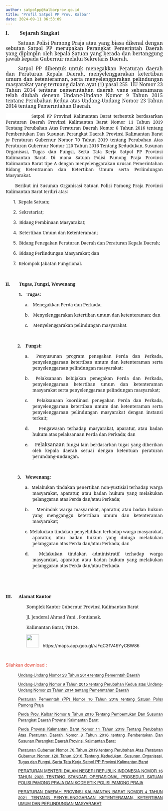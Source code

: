 ```yaml
---
author: satpolpp@kalbarprov.go.id
title: "Profil Satpol PP Prov. Kalbar"
date: 2024-09-11 06:53:09
---
```

<p class="MsoListParagraph" style="margin-left: 1.0cm; mso-add-space: auto; text-align: justify; text-indent: -28.9pt; mso-list: l2 level1 lfo2;"><!-- [if !supportLists]--><b><span style="font-size: 12.0pt; line-height: 107%; font-family: 'Book Antiqua','serif'; mso-fareast-font-family: 'Book Antiqua'; mso-bidi-font-family: 'Book Antiqua';">I.<span style="font-variant-numeric: normal; font-variant-east-asian: normal; font-variant-alternates: normal; font-size-adjust: none; font-kerning: auto; font-optical-sizing: auto; font-feature-settings: normal; font-variation-settings: normal; font-variant-position: normal; font-weight: normal; font-stretch: normal; font-size: 7pt; line-height: normal; font-family: 'Times New Roman';">&nbsp;&nbsp;&nbsp;&nbsp;&nbsp;&nbsp;&nbsp;&nbsp;&nbsp;&nbsp;&nbsp;&nbsp;&nbsp;&nbsp; </span></span></b><!--[endif]--><b><span style="font-size: 12.0pt; line-height: 107%; font-family: 'Book Antiqua','serif'; mso-bidi-font-family: Arial;">Sejarah Singkat<o:p></o:p></span></b></p>

<p class="MsoNormal" style="text-align: justify; text-indent: 30.0pt;"><span style="font-size: 12.0pt; line-height: 107%; font-family: 'Book Antiqua','serif'; mso-bidi-font-family: 'Times New Roman';">Satuan Polisi Pamong Praja atau yang biasa dikenal dengan sebutan Satpol PP merupakan Perangkat Pemerintah Daerah yang dipimpin oleh kepala Satuan yang berada dan bertanggung jawab kepada Gubernur melalui Sekretaris Daerah. <o:p></o:p></span></p>

<p class="MsoNormal" style="text-align: justify; text-indent: 30.0pt;"><span style="font-size: 12.0pt; line-height: 107%; font-family: 'Book Antiqua','serif'; mso-bidi-font-family: 'Times New Roman';">Satpol PP dibentuk untuk menegakkan Peraturan daerah dan Peraturan Kepala Daerah, menyelenggarakan ketertiban umum dan ketenteraman, serta menyelenggarakan pelindungan masyarakat yang tertuang dalam ayat (1) pasal 255&nbsp; UU Nomor 23 Tahun 2014 tentang pemerintahan daerah yang <span style="background: white;">sebagaimana telah </span></span><span style="font-size: 12.0pt; line-height: 107%; font-family: 'Book Antiqua','serif'; mso-fareast-font-family: 'Times New Roman'; mso-bidi-font-family: 'Times New Roman'; color: #212529; background: white; mso-bidi-font-weight: bold;">diubah dengan Undang-Undang Nomor 9 Tahun 2015 tentang Perubahan Kedua atas Undang-Undang Nomor 23 Tahun 2014 tentang Pemerintahan Daerah.</span><span style="font-size: 12.0pt; line-height: 107%; font-family: 'Book Antiqua','serif'; mso-bidi-font-family: 'Times New Roman';"><o:p></o:p></span></p>

<p class="Default" style="text-align: justify;"><span style="font-family: 'Book Antiqua','serif'; mso-bidi-font-family: 'Times New Roman'; background: white;">&nbsp;&nbsp;&nbsp;&nbsp;&nbsp;&nbsp;&nbsp;&nbsp;&nbsp;&nbsp;&nbsp; Satpol PP Provinsi Kalimantan Barat terbentuk berdasarkan </span><span style="font-family: 'Book Antiqua','serif';">Peraturan Daerah Provinsi Kalimantan Barat Nomor 11 Tahun 2019 Tentang Perubahan Atas Peraturan Daerah Nomor 8 Tahun 2016 tentang Pembentukan Dan Susunan Perangkat Daerah Provinsi Kalimantan Barat </span><i><span style="font-family: 'Book Antiqua','serif'; mso-bidi-font-family: 'Times New Roman';">jo </span></i><span style="font-family: 'Book Antiqua','serif';">Peraturan Gubernur Nomor 70 Tahun 2019 tentang Perubahan Atas Peraturan Gubernur Nomor 120 Tahun 2016 Tentang Kedudukan, Susunan Organisasi, Tugas dan Fungsi, Serta Tata Kerja Satpol PP Provinsi Kalimantan Barat. D</span><span style="font-family: 'Book Antiqua','serif'; mso-bidi-font-family: 'Times New Roman'; background: white;">i mana </span><span style="font-family: 'Book Antiqua','serif'; mso-bidi-font-family: 'Times New Roman';">Satuan Polisi Pamong Praja Provinsi Kalimantan Barat tipe A dengan menyelenggarakan urusan Pemerintahan Bidang Ketentraman dan Ketertiban Umum serta Perlindungan Masyarakat.<o:p></o:p></span></p>

<p class="Default" style="text-align: justify; text-indent: 18.0pt;"><span style="font-family: 'Book Antiqua','serif';">&nbsp;</span><span style="font-family: 'Book Antiqua','serif';">Berikut ini Susunan Organisasi Satuan Polisi Pamong Praja Provinsi Kalimantan Barat terdiri atas:<o:p></o:p></span></p>

<p class="Default" style="margin-left: 36.0pt; text-align: justify; text-indent: -18.0pt; mso-list: l0 level1 lfo1;"><!-- [if !supportLists]-->1.<span style="font-variant-numeric: normal; font-variant-east-asian: normal; font-variant-alternates: normal; font-size-adjust: none; font-kerning: auto; font-optical-sizing: auto; font-feature-settings: normal; font-variation-settings: normal; font-variant-position: normal; font-stretch: normal; font-size: 7pt; line-height: normal; font-family: 'Times New Roman';">&nbsp;&nbsp; </span><!--[endif]--><span style="font-family: 'Book Antiqua','serif';">Kepala Satuan;</span><span style="font-family: 'Book Antiqua','serif'; mso-bidi-font-family: 'Times New Roman';"><o:p></o:p></span></p>

<p class="Default" style="margin-left: 36.0pt; text-align: justify; text-indent: -18.0pt; mso-list: l0 level1 lfo1;"><!-- [if !supportLists]-->2.<span style="font-variant-numeric: normal; font-variant-east-asian: normal; font-variant-alternates: normal; font-size-adjust: none; font-kerning: auto; font-optical-sizing: auto; font-feature-settings: normal; font-variation-settings: normal; font-variant-position: normal; font-stretch: normal; font-size: 7pt; line-height: normal; font-family: 'Times New Roman';">&nbsp;&nbsp; </span><!--[endif]--><span style="font-family: 'Book Antiqua','serif';">Sekretariat;</span><span style="font-family: 'Book Antiqua','serif'; mso-bidi-font-family: 'Times New Roman';"><o:p></o:p></span></p>

<p class="Default" style="margin-left: 36.0pt; text-align: justify; text-indent: -18.0pt; mso-list: l0 level1 lfo1;"><!-- [if !supportLists]-->3.<span style="font-variant-numeric: normal; font-variant-east-asian: normal; font-variant-alternates: normal; font-size-adjust: none; font-kerning: auto; font-optical-sizing: auto; font-feature-settings: normal; font-variation-settings: normal; font-variant-position: normal; font-stretch: normal; font-size: 7pt; line-height: normal; font-family: 'Times New Roman';">&nbsp;&nbsp; </span><!--[endif]--><span style="font-family: 'Book Antiqua','serif';">Bidang Pembinaan Masyarakat;</span><span style="font-family: 'Book Antiqua','serif'; mso-bidi-font-family: 'Times New Roman';"><o:p></o:p></span></p>

<p class="Default" style="margin-left: 36.0pt; text-align: justify; text-indent: -18.0pt; mso-list: l0 level1 lfo1;"><!-- [if !supportLists]-->4.<span style="font-variant-numeric: normal; font-variant-east-asian: normal; font-variant-alternates: normal; font-size-adjust: none; font-kerning: auto; font-optical-sizing: auto; font-feature-settings: normal; font-variation-settings: normal; font-variant-position: normal; font-stretch: normal; font-size: 7pt; line-height: normal; font-family: 'Times New Roman';">&nbsp;&nbsp; </span><!--[endif]--><span style="font-family: 'Book Antiqua','serif'; mso-bidi-font-family: 'Times New Roman';">Ketertiban Umum dan Ketenteraman;<o:p></o:p></span></p>

<p class="Default" style="margin-left: 36.0pt; text-align: justify; text-indent: -18.0pt; mso-list: l0 level1 lfo1;"><!-- [if !supportLists]-->5.<span style="font-variant-numeric: normal; font-variant-east-asian: normal; font-variant-alternates: normal; font-size-adjust: none; font-kerning: auto; font-optical-sizing: auto; font-feature-settings: normal; font-variation-settings: normal; font-variant-position: normal; font-stretch: normal; font-size: 7pt; line-height: normal; font-family: 'Times New Roman';">&nbsp;&nbsp; </span><!--[endif]--><span style="font-family: 'Book Antiqua','serif'; mso-bidi-font-family: 'Times New Roman';">Bidang Penegakan Peraturan Daerah dan Peraturan Kepala Daerah;<o:p></o:p></span></p>

<p class="Default" style="margin-left: 36.0pt; text-align: justify; text-indent: -18.0pt; mso-list: l0 level1 lfo1;"><!-- [if !supportLists]-->6.<span style="font-variant-numeric: normal; font-variant-east-asian: normal; font-variant-alternates: normal; font-size-adjust: none; font-kerning: auto; font-optical-sizing: auto; font-feature-settings: normal; font-variation-settings: normal; font-variant-position: normal; font-stretch: normal; font-size: 7pt; line-height: normal; font-family: 'Times New Roman';">&nbsp;&nbsp; </span><!--[endif]--><span style="font-family: 'Book Antiqua','serif'; mso-bidi-font-family: 'Times New Roman';">Bidang Perlindungan Masyarakat; dan<o:p></o:p></span></p>

<p class="Default" style="margin-left: 36.0pt; text-align: justify; text-indent: -18.0pt; mso-list: l0 level1 lfo1;"><!-- [if !supportLists]-->7.<span style="font-variant-numeric: normal; font-variant-east-asian: normal; font-variant-alternates: normal; font-size-adjust: none; font-kerning: auto; font-optical-sizing: auto; font-feature-settings: normal; font-variation-settings: normal; font-variant-position: normal; font-stretch: normal; font-size: 7pt; line-height: normal; font-family: 'Times New Roman';">&nbsp;&nbsp; </span><!--[endif]--><span style="font-family: 'Book Antiqua','serif'; mso-bidi-font-family: 'Times New Roman';">Kelompok Jabatan Fungsional.<o:p></o:p></span></p>

<p class="Default"><span style="font-family: 'Book Antiqua','serif';">&nbsp;</span></p>

<p class="Default" style="margin-left: 1.0cm; text-indent: -28.9pt; mso-list: l2 level1 lfo2;"><!-- [if !supportLists]--><b><span style="font-family: 'Book Antiqua','serif'; mso-fareast-font-family: 'Book Antiqua'; mso-bidi-font-family: 'Book Antiqua';">II.<span style="font-variant-numeric: normal; font-variant-east-asian: normal; font-variant-alternates: normal; font-size-adjust: none; font-kerning: auto; font-optical-sizing: auto; font-feature-settings: normal; font-variation-settings: normal; font-variant-position: normal; font-weight: normal; font-stretch: normal; font-size: 7pt; line-height: normal; font-family: 'Times New Roman';">&nbsp;&nbsp;&nbsp;&nbsp;&nbsp;&nbsp;&nbsp;&nbsp;&nbsp;&nbsp;&nbsp; </span></span></b><!--[endif]--><b><span style="font-family: 'Book Antiqua','serif';">Tugas, Fungsi, Wewenang<o:p></o:p></span></b></p>

<p class="Default" style="margin-left: 1.0cm;"><b><span style="font-family: 'Book Antiqua','serif';">&nbsp;</span></b><!-- [if !supportLists]--><b><span style="font-family: 'Book Antiqua','serif'; mso-fareast-font-family: 'Book Antiqua'; mso-bidi-font-family: 'Book Antiqua';">1.<span style="font-variant-numeric: normal; font-variant-east-asian: normal; font-variant-alternates: normal; font-size-adjust: none; font-kerning: auto; font-optical-sizing: auto; font-feature-settings: normal; font-variation-settings: normal; font-variant-position: normal; font-weight: normal; font-stretch: normal; font-size: 7pt; line-height: normal; font-family: 'Times New Roman';">&nbsp;&nbsp;&nbsp;&nbsp;&nbsp; </span></span></b><!--[endif]--><b><span style="font-family: 'Book Antiqua','serif';">Tugas:<o:p></o:p></span></b></p>

<p class="Default" style="margin-left: 64.35pt; text-indent: -18.0pt; mso-list: l5 level1 lfo4;"><!-- [if !supportLists]--><span style="font-family: 'Book Antiqua','serif'; mso-fareast-font-family: 'Book Antiqua'; mso-bidi-font-family: 'Book Antiqua';">a.<span style="font-variant-numeric: normal; font-variant-east-asian: normal; font-variant-alternates: normal; font-size-adjust: none; font-kerning: auto; font-optical-sizing: auto; font-feature-settings: normal; font-variation-settings: normal; font-variant-position: normal; font-stretch: normal; font-size: 7pt; line-height: normal; font-family: 'Times New Roman';">&nbsp;&nbsp;&nbsp;&nbsp;&nbsp; </span></span><!--[endif]--><span style="font-family: 'Book Antiqua','serif';">Menegakkan Perda dan Perkada;<o:p></o:p></span></p>

<p class="Default" style="margin-left: 64.35pt; text-indent: -18.0pt; mso-list: l5 level1 lfo4;"><!-- [if !supportLists]--><span style="font-family: 'Book Antiqua','serif'; mso-fareast-font-family: 'Book Antiqua'; mso-bidi-font-family: 'Book Antiqua';">b.<span style="font-variant-numeric: normal; font-variant-east-asian: normal; font-variant-alternates: normal; font-size-adjust: none; font-kerning: auto; font-optical-sizing: auto; font-feature-settings: normal; font-variation-settings: normal; font-variant-position: normal; font-stretch: normal; font-size: 7pt; line-height: normal; font-family: 'Times New Roman';">&nbsp;&nbsp;&nbsp;&nbsp;&nbsp; </span></span><!--[endif]--><span style="font-family: 'Book Antiqua','serif';">Menyelenggarakan ketertiban umum dan ketenteraman; dan<o:p></o:p></span></p>

<p class="Default" style="margin-left: 64.35pt; text-indent: -18.0pt; mso-list: l5 level1 lfo4;"><!-- [if !supportLists]--><span style="font-family: 'Book Antiqua','serif'; mso-fareast-font-family: 'Book Antiqua'; mso-bidi-font-family: 'Book Antiqua';">c.<span style="font-variant-numeric: normal; font-variant-east-asian: normal; font-variant-alternates: normal; font-size-adjust: none; font-kerning: auto; font-optical-sizing: auto; font-feature-settings: normal; font-variation-settings: normal; font-variant-position: normal; font-stretch: normal; font-size: 7pt; line-height: normal; font-family: 'Times New Roman';">&nbsp;&nbsp;&nbsp;&nbsp;&nbsp;&nbsp; </span></span><!--[endif]--><span style="font-family: 'Book Antiqua','serif';">Menyelenggarakan pelindungan masyarakat.<o:p></o:p></span><span style="font-family: 'Book Antiqua','serif';">&nbsp;</span></p>

<p class="Default" style="margin-left: 64.35pt;"><span style="font-family: 'Book Antiqua','serif';">&nbsp;</span></p>

<p class="Default" style="margin-left: 46.35pt; text-indent: -18.0pt; mso-list: l4 level1 lfo3;"><!-- [if !supportLists]--><b><span style="font-family: 'Book Antiqua','serif'; mso-fareast-font-family: 'Book Antiqua'; mso-bidi-font-family: 'Book Antiqua';">2.<span style="font-variant-numeric: normal; font-variant-east-asian: normal; font-variant-alternates: normal; font-size-adjust: none; font-kerning: auto; font-optical-sizing: auto; font-feature-settings: normal; font-variation-settings: normal; font-variant-position: normal; font-weight: normal; font-stretch: normal; font-size: 7pt; line-height: normal; font-family: 'Times New Roman';">&nbsp;&nbsp;&nbsp;&nbsp;&nbsp; </span></span></b><!--[endif]--><b><span style="font-family: 'Book Antiqua','serif';">Fungsi:<o:p></o:p></span></b></p>

<p class="Default" style="margin-left: 64.35pt; text-align: justify; text-indent: -18.0pt; mso-list: l1 level1 lfo5;"><!-- [if !supportLists]--><span style="font-family: 'Book Antiqua','serif'; mso-fareast-font-family: 'Book Antiqua'; mso-bidi-font-family: 'Book Antiqua';">a.<span style="font-variant-numeric: normal; font-variant-east-asian: normal; font-variant-alternates: normal; font-size-adjust: none; font-kerning: auto; font-optical-sizing: auto; font-feature-settings: normal; font-variation-settings: normal; font-variant-position: normal; font-stretch: normal; font-size: 7pt; line-height: normal; font-family: 'Times New Roman';"> &nbsp;</span></span><span style="font-family: 'Book Antiqua','serif';">Penyusunan program penegakan Perda dan Perkada, penyelenggaraan ketertiban umum dan ketenteraman serta penyelenggaraan pelindungan masyarakat;<o:p></o:p></span></p>

<p class="Default" style="margin-left: 64.35pt; text-align: justify; text-indent: -18.0pt; mso-list: l1 level1 lfo5;"><!-- [if !supportLists]--><span style="font-family: 'Book Antiqua','serif'; mso-fareast-font-family: 'Book Antiqua'; mso-bidi-font-family: 'Book Antiqua';">b.<span style="font-variant-numeric: normal; font-variant-east-asian: normal; font-variant-alternates: normal; font-size-adjust: none; font-kerning: auto; font-optical-sizing: auto; font-feature-settings: normal; font-variation-settings: normal; font-variant-position: normal; font-stretch: normal; font-size: 7pt; line-height: normal; font-family: 'Times New Roman';"> &nbsp;</span></span><span style="font-family: 'Book Antiqua','serif';">Pelaksanaan kebijakan penegakan Perda dan Perkada, penyelenggaraan ketertiban umum dan ketenteraman masyarakat serta penyelenggaraan pelindungan masyarakat;<o:p></o:p></span></p>

<p class="Default" style="margin-left: 64.35pt; text-align: justify; text-indent: -18.0pt; mso-list: l1 level1 lfo5;"><!-- [if !supportLists]--><span style="font-family: 'Book Antiqua','serif'; mso-fareast-font-family: 'Book Antiqua'; mso-bidi-font-family: 'Book Antiqua';">c.<span style="font-variant-numeric: normal; font-variant-east-asian: normal; font-variant-alternates: normal; font-size-adjust: none; font-kerning: auto; font-optical-sizing: auto; font-feature-settings: normal; font-variation-settings: normal; font-variant-position: normal; font-stretch: normal; font-size: 7pt; line-height: normal; font-family: 'Times New Roman';">&nbsp; &nbsp;</span></span><span style="text-indent: -18pt; font-family: 'Book Antiqua', 'serif';">Pelaksanaan koordinasi penegakan Perda dan Perkada, penyelenggaraan ketertiban umum dan ketenteraman serta penyelenggaraan pelindungan masyarakat dengan instansi terkait;</span></p>

<p class="Default" style="margin-left: 64.35pt; text-align: justify; text-indent: -18.0pt; mso-list: l1 level1 lfo5;"><!-- [if !supportLists]--><span style="font-family: 'Book Antiqua','serif'; mso-fareast-font-family: 'Book Antiqua'; mso-bidi-font-family: 'Book Antiqua';">d.<span style="font-variant-numeric: normal; font-variant-east-asian: normal; font-variant-alternates: normal; font-size-adjust: none; font-kerning: auto; font-optical-sizing: auto; font-feature-settings: normal; font-variation-settings: normal; font-variant-position: normal; font-stretch: normal; font-size: 7pt; line-height: normal; font-family: 'Times New Roman';">&nbsp;&nbsp;&nbsp;&nbsp; </span></span><!--[endif]--><span style="font-family: 'Book Antiqua','serif';">Pengawasan terhadap masyarakat, aparatur, atau badan hukum atas pelaksanaan Perda dan Perkada; dan<o:p></o:p></span></p>

<p class="Default" style="margin-left: 64.35pt; text-align: justify; text-indent: -18.0pt; mso-list: l1 level1 lfo5;"><!-- [if !supportLists]--><span style="font-family: 'Book Antiqua','serif'; mso-fareast-font-family: 'Book Antiqua'; mso-bidi-font-family: 'Book Antiqua';">e.<span style="font-variant-numeric: normal; font-variant-east-asian: normal; font-variant-alternates: normal; font-size-adjust: none; font-kerning: auto; font-optical-sizing: auto; font-feature-settings: normal; font-variation-settings: normal; font-variant-position: normal; font-stretch: normal; font-size: 7pt; line-height: normal; font-family: 'Times New Roman';">&nbsp; &nbsp; &nbsp;&nbsp;</span></span><span style="font-size: 11.0pt; line-height: 107%; font-family: 'Book Antiqua','serif'; mso-fareast-font-family: Calibri; mso-fareast-theme-font: minor-latin; mso-bidi-font-family: 'Times New Roman'; mso-bidi-theme-font: minor-bidi; mso-ansi-language: EN-US; mso-fareast-language: EN-US; mso-bidi-language: AR-SA;">P</span><span style="font-size: 12.0pt; line-height: 107%; font-family: 'Book Antiqua','serif'; mso-fareast-font-family: Calibri; mso-fareast-theme-font: minor-latin; mso-bidi-font-family: 'Times New Roman'; mso-bidi-theme-font: minor-bidi; mso-ansi-language: EN-US; mso-fareast-language: EN-US; mso-bidi-language: AR-SA;">elaksanaan</span><span style="font-family: 'Book Antiqua','serif';">&nbsp;fungsi lain berdasarkan tugas yang diberikan oleh kepala daerah sesuai dengan ketentuan peraturan perundang-undangan.<o:p></o:p></span></p>

<p class="Default" style="margin-left: 64.35pt; text-align: justify;"><span style="font-family: 'Book Antiqua','serif';">&nbsp;</span></p>

<p class="Default" style="margin-left: 46.35pt; text-align: justify; text-indent: -18.0pt; mso-list: l4 level1 lfo3;"><!-- [if !supportLists]--><b><span style="font-family: 'Book Antiqua','serif'; mso-fareast-font-family: 'Book Antiqua'; mso-bidi-font-family: 'Book Antiqua';">3.<span style="font-variant-numeric: normal; font-variant-east-asian: normal; font-variant-alternates: normal; font-size-adjust: none; font-kerning: auto; font-optical-sizing: auto; font-feature-settings: normal; font-variation-settings: normal; font-variant-position: normal; font-weight: normal; font-stretch: normal; font-size: 7pt; line-height: normal; font-family: 'Times New Roman';">&nbsp;&nbsp;&nbsp;&nbsp;&nbsp; </span></span></b><!--[endif]--><b><span style="font-family: 'Book Antiqua','serif';">Wewenang: <o:p></o:p></span></b></p>

<p class="Default" style="margin-left: 64.35pt; text-align: justify; text-indent: -18.0pt; mso-list: l3 level1 lfo6;"><!-- [if !supportLists]--><span style="font-family: 'Book Antiqua','serif'; mso-fareast-font-family: 'Book Antiqua'; mso-bidi-font-family: 'Book Antiqua';">a.<span style="font-variant-numeric: normal; font-variant-east-asian: normal; font-variant-alternates: normal; font-size-adjust: none; font-kerning: auto; font-optical-sizing: auto; font-feature-settings: normal; font-variation-settings: normal; font-variant-position: normal; font-stretch: normal; font-size: 7pt; line-height: normal; font-family: 'Times New Roman';">&nbsp; &nbsp;</span></span><!--[endif]--><span style="font-family: 'Book Antiqua','serif';">Melakukan tindakan penertiban non-yustisial terhadap warga masyarakat, aparatur, atau badan hukum yang melakukan pelanggaran atas Perda dan/atau Perkada;<b><o:p></o:p></b></span></p>

<p class="Default" style="margin-left: 64.35pt; text-align: justify; text-indent: -18.0pt; mso-list: l3 level1 lfo6;"><!-- [if !supportLists]--><span style="font-family: 'Book Antiqua','serif'; mso-fareast-font-family: 'Book Antiqua'; mso-bidi-font-family: 'Book Antiqua';">b.<span style="font-variant-numeric: normal; font-variant-east-asian: normal; font-variant-alternates: normal; font-size-adjust: none; font-kerning: auto; font-optical-sizing: auto; font-feature-settings: normal; font-variation-settings: normal; font-variant-position: normal; font-stretch: normal; font-size: 7pt; line-height: normal; font-family: 'Times New Roman';">&nbsp;&nbsp;&nbsp;&nbsp;&nbsp; </span></span><!--[endif]--><span style="font-family: 'Book Antiqua','serif';">Menindak warga masyarakat, aparatur, atau badan hukum yang mengganggu ketertiban umum dan ketenteraman masyarakat;<b><o:p></o:p></b></span></p>

<p class="Default" style="margin-left: 64.35pt; text-align: justify; text-indent: -18.0pt; mso-list: l3 level1 lfo6;"><!-- [if !supportLists]--><span style="font-family: 'Book Antiqua','serif'; mso-fareast-font-family: 'Book Antiqua'; mso-bidi-font-family: 'Book Antiqua';">c.<span style="font-variant-numeric: normal; font-variant-east-asian: normal; font-variant-alternates: normal; font-size-adjust: none; font-kerning: auto; font-optical-sizing: auto; font-feature-settings: normal; font-variation-settings: normal; font-variant-position: normal; font-stretch: normal; font-size: 7pt; line-height: normal; font-family: 'Times New Roman';">&nbsp; </span></span><span style="font-family: 'Book Antiqua','serif';">Melakukan tindakan penyelidikan terhadap warga masyarakat, aparatur, atau badan hukum yang diduga melakukan pelanggaran atas Perda dan/atau Perkada; dan<b><o:p></o:p></b></span></p>

<p class="Default" style="margin-left: 64.35pt; text-align: justify; text-indent: -18.0pt; mso-list: l3 level1 lfo6;"><!-- [if !supportLists]--><span style="font-family: 'Book Antiqua','serif'; mso-fareast-font-family: 'Book Antiqua'; mso-bidi-font-family: 'Book Antiqua';">d.<span style="font-variant-numeric: normal; font-variant-east-asian: normal; font-variant-alternates: normal; font-size-adjust: none; font-kerning: auto; font-optical-sizing: auto; font-feature-settings: normal; font-variation-settings: normal; font-variant-position: normal; font-stretch: normal; font-size: 7pt; line-height: normal; font-family: 'Times New Roman';"> &nbsp;</span></span><span style="font-family: 'Book Antiqua','serif';">Melakukan tindakan administratif terhadap warga masyarakat, aparatur, atau badan hukum yang melakukan pelanggaran atas Perda dan/atau Perkada.<b><o:p></o:p></b></span></p>

<p class="Default" style="text-align: justify;"><span style="font-family: 'Book Antiqua','serif';">&nbsp;</span></p>

<p class="Default" style="text-align: justify;"><span style="font-family: 'Book Antiqua','serif';">&nbsp;</span></p>

<p class="Default" style="margin-left: 1.0cm; text-align: justify; text-indent: -28.9pt; mso-list: l2 level1 lfo2;"><!-- [if !supportLists]--><b><span style="font-family: 'Book Antiqua','serif'; mso-fareast-font-family: 'Book Antiqua'; mso-bidi-font-family: 'Book Antiqua';">III.<span style="font-variant-numeric: normal; font-variant-east-asian: normal; font-variant-alternates: normal; font-size-adjust: none; font-kerning: auto; font-optical-sizing: auto; font-feature-settings: normal; font-variation-settings: normal; font-variant-position: normal; font-weight: normal; font-stretch: normal; font-size: 7pt; line-height: normal; font-family: 'Times New Roman';">&nbsp;&nbsp;&nbsp;&nbsp;&nbsp;&nbsp;&nbsp;&nbsp; </span></span></b><!--[endif]--><b><span style="font-family: 'Book Antiqua','serif';">Alamat Kantor<o:p></o:p></span></b></p>

<p class="Default" style="margin-left: 49.65pt; text-align: justify;"><span style="font-family: 'Book Antiqua','serif';">Komplek Kantor Gubernur Provinsi Kalimantan Barat <o:p></o:p></span></p>

<p class="Default" style="margin-left: 49.65pt; text-align: justify;"><span style="font-family: 'Book Antiqua','serif';">Jl. Jenderal Ahmad Yani , Pontianak.<o:p></o:p></span></p>

<p class="Default" style="margin-left: 49.65pt; text-align: justify;"><span style="font-family: 'Book Antiqua','serif';">Kalimantan Barat, 78124.<o:p></o:p></span></p>

<p class="Default" style="margin-left: 49.65pt; text-align: justify;"><v:shapetype id="_x0000_t75" coordsize="21600,21600" o:spt="75" o:preferrelative="t" path="m@4@5l@4@11@9@11@9@5xe" filled="f" stroked="f"> <v:stroke joinstyle="miter"> <v:formulas> <v:f eqn="if lineDrawn pixelLineWidth 0"> <v:f eqn="sum @0 1 0"> <v:f eqn="sum 0 0 @1"> <v:f eqn="prod @2 1 2"> <v:f eqn="prod @3 21600 pixelWidth"> <v:f eqn="prod @3 21600 pixelHeight"> <v:f eqn="sum @0 0 1"> <v:f eqn="prod @6 1 2"> <v:f eqn="prod @7 21600 pixelWidth"> <v:f eqn="sum @8 21600 0"> <v:f eqn="prod @7 21600 pixelHeight"> <v:f eqn="sum @10 21600 0"> </v:f></v:f></v:f></v:f></v:f></v:f></v:f></v:f></v:f></v:f></v:f></v:f></v:formulas> <v:path o:extrusionok="f" gradientshapeok="t" o:connecttype="rect"> <o:lock v:ext="edit" aspectratio="t"> </o:lock></v:path></v:stroke></v:shapetype><v:shape id="Picture_x0020_1" o:spid="_x0000_s1026" type="#_x0000_t75" style="position: absolute; left: 0; text-align: left; margin-left: 56.25pt; margin-top: 6.35pt; width: 27pt; height: 27pt; z-index: -251658240; visibility: visible; mso-wrap-style: square; mso-width-percent: 0; mso-height-percent: 0; mso-wrap-distance-left: 9pt; mso-wrap-distance-top: 0; mso-wrap-distance-right: 9pt; mso-wrap-distance-bottom: 0; mso-position-horizontal: absolute; mso-position-horizontal-relative: text; mso-position-vertical: absolute; mso-position-vertical-relative: text; mso-width-relative: margin; mso-height-relative: margin;"> <v:imagedata src="file:///C:\Users\ACER\AppData\Local\Temp\msohtmlclip1\01\clip_image001.png" o:title=""> <w:wrap type="tight"> </w:wrap></v:imagedata></v:shape><o:p></o:p></p>

<p class="Default" style="margin-left: 49.65pt; text-align: justify;"><img src="/images/ZTJ3Cd2rq5lkU6J40q6d.png" width="41" height="41" alt="" />&nbsp; &nbsp;https://maps.app.goo.gl/rJFqC3fV49YyCBW86</p>

<p style="box-sizing: border-box; margin: 0px 0px 10px 40px; color: #777777; font-family: 'Helvetica Neue', Roboto, Arial, 'Droid Sans', sans-serif; font-size: 13px; text-align: justify;"></p>

<p class="Default" style="margin-left: 1cm; text-align: justify;"><o:p>&nbsp;&nbsp;</o:p></p>

<p class="Default" style="margin-left: 1cm; text-align: justify;"></p>

<p><span style="color: #e03e2d;">Silahkan download :</span></p>

<p style="box-sizing: border-box; margin: 0px 0px 10px 40px; color: #777777; font-family: 'Helvetica Neue', Roboto, Arial, 'Droid Sans', sans-serif; font-size: 13px; text-align: justify;"><a href="https://jdih.bappenas.go.id/peraturan/detailperaturan/146/undang-undang-nomor-23-tahun-2014">Undang-Undang Nomor 23 Tahun 2014 tentang Pemerintah Daerah</a></p>

<p style="box-sizing: border-box; margin: 0px 0px 10px 40px; color: #777777; font-family: 'Helvetica Neue', Roboto, Arial, 'Droid Sans', sans-serif; font-size: 13px; text-align: justify;"><a href="https://bphn.go.id/data/documents/15uu009.pdf">Undang-Undang Nomor 9 Tahun 2015 tentang Perubahan Kedua atas Undang-Undang Nomor 23 Tahun 2014 tentang Pemerintahan Daerah</a></p>

<p style="box-sizing: border-box; margin: 0px 0px 10px 40px; color: #777777; font-family: 'Helvetica Neue', Roboto, Arial, 'Droid Sans', sans-serif; font-size: 13px; text-align: justify;"><a href="https://peraturan.bpk.go.id/Details/77284/pp-no-16-tahun-2018">Peraturan Pemerintah (PP) Nomor 16 Tahun 2018 tentang Satuan Polisi Pamong Praja</a></p>

<p style="box-sizing: border-box; margin: 0px 0px 10px 40px; color: #777777; font-family: 'Helvetica Neue', Roboto, Arial, 'Droid Sans', sans-serif; font-size: 13px; text-align: justify;"><a href="https://jdih.kalbarprov.go.id/peraturan/detail-peraturan/107">Perda Prov. Kalbar Nomor 8 Tahun 2016 Tentang Pembentukan Dan Susunan Perangkat Daerah Provinsi Kalimantan Barat</a></p>

<p style="box-sizing: border-box; margin: 0px 0px 10px 40px; color: #777777; font-family: 'Helvetica Neue', Roboto, Arial, 'Droid Sans', sans-serif; font-size: 13px; text-align: justify;"><a href="https://jdih.kalbarprov.go.id/peraturan/detail-peraturan/128">Perda Provinsi Kalimantan Barat Nomor 11 Tahun 2019 Tentang Perubahan Atas Peraturan Daerah Nomor 8 Tahun 2016 tentang Pembentukan Dan Susunan Perangkat Daerah Provinsi Kalimantan Barat</a></p>

<p style="box-sizing: border-box; margin: 0px 0px 10px 40px; color: #777777; font-family: 'Helvetica Neue', Roboto, Arial, 'Droid Sans', sans-serif; font-size: 13px; text-align: justify;"><a href="https://jdih.kalbarprov.go.id/peraturan/detail-peraturan/335">Peraturan Gubernur Nomor 70 Tahun 2019 tentang Perubahan Atas Peraturan Gubernur Nomor 120 Tahun 2016 Tentang Kedudukan, Susunan Organisasi, Tugas dan Fungsi, Serta Tata Kerja Satpol PP Provinsi Kalimantan Barat</a>&nbsp;</p>

<p style="box-sizing: border-box; margin: 0px 0px 10px 40px; color: #777777; font-family: 'Helvetica Neue', Roboto, Arial, 'Droid Sans', sans-serif; font-size: 13px; text-align: justify;"><a href="file:///C:/Users/ACER/Downloads/Permendagri%20Nomor%2016%20Tahun%202023.pdf">PERATURAN MENTERI DALAM NEGERI REPUBLIK INDONESIA NOMOR 16 TAHUN 2023 TENTANG STANDAR OPERASIONAL PROSEDUR SATUAN POLISI PAMONG PRAJA DAN KODE ETIK POLISI PAMONG PRAJA</a></p>

<p style="box-sizing: border-box; margin: 0px 0px 10px 40px; color: #777777; font-family: 'Helvetica Neue', Roboto, Arial, 'Droid Sans', sans-serif; font-size: 13px; text-align: justify;"><a href="https://jdih.kalbarprov.go.id/peraturan/detail-peraturan/822">PERATURAN DAERAH PROVINSI KALIMANTAN BARAT NOMOR 4 TAHUN 2021 TENTANG PENYELENGGARAAN KETENTERAMAN, KETERTIBAN UMUM DAN PERLINDUNGAN MASYARAKAT</a></p>

<p style="box-sizing: border-box; margin: 0px 0px 10px 40px; color: #777777; font-family: 'Helvetica Neue', Roboto, Arial, 'Droid Sans', sans-serif; font-size: 13px; text-align: justify;"></p>
